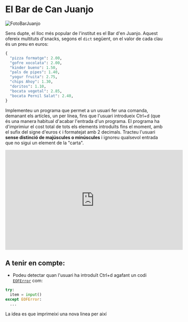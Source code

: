 # El Bar de Can Juanjo

![FotoBarJuanjo](https://vicentcardona.github.io/ProgitractI/logo_juanjo.jpg)

Sens dupte, el lloc més popular de l'institut es el Bar d'en Juanjo. Aquest ofereix multituts d'snacks, segons el `dict` següent, on el valor de cada clau és un preu en euros:

```python
{
  "pizza formatge": 2.00,
  "gofre xocolata": 2.00,
  "kinder bueno": 1.50,
  "pals de pipes": 1.40,
  "yogur fruita": 2.75,
  "chips Ahoy": 1.30,
  "doritos": 1.10,
  "bocata vegetal": 2.85,
  "bocata Pernil Salat": 2.40,
}
```

Implementeu un programa que permet a un usuari fer una comanda, demanant els artícles, un per línea, fins que l'usuari introdueix Ctrl+d (que és una manera habitual d'acabar l'entrada d'un programa. El programa ha d'imprimiur el cost total de tots els elements introduïts fins el moment, amb el sufix del signe d'euros `€` i formatejat amb 2 decimals. Tracteu l'usuari **sense distinció de majúscules o minúscules** i ignoreu qualsevol entrada que no sigui un element de la "carta".

<iframe width="560" height="315" src="https://youtu.be/XJojPe1GSAs" title="YouTube video player" frameborder="0" allow="accelerometer; autoplay; clipboard-write; encrypted-media; gyroscope; picture-in-picture; web-share" allowfullscreen></iframe>

## A tenir en compte:

- Podeu detectar quan l'usuari ha introduït Ctrl+d agafant un codi [`EOFError`](https://docs.python.org/es/3/library/exceptions.html#EOFError) com:
```python
try:
  item = input()
except EOFError:
  ...
```
La idea es que imprimeixi una nova linea per així 
  
